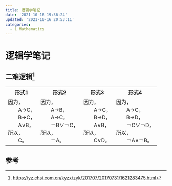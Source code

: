 ```yaml
---
title: 逻辑学笔记
date: '2021-10-16 19:36:24'
updated: '2021-10-16 20:53:11'
categories:
  - 1 Mathematics
---
```

# 逻辑学笔记

## 二难逻辑[^1]

<table>
    <tr>
        <th>形式1</th>
        <th>形式2</th>
        <th>形式3</th>
        <th>形式4</th>
    </tr>
    <tr>
        <td>
因为，<br/>
　　A→C，<br/>
　　B→C，<br/>
　　A∨B，<br/>
所以，<br/>
　　C。
        </td>
        <td>
因为，<br/>
　　A→B，<br/>
　　A→C，<br/>
　　￢B∨￢C，<br/>
所以，<br/>
　　￢A。
        </td>
        <td>
因为，<br/>
　　A→C，<br/>
　　B→D，<br/>
　　A∨B，<br/>
所以，<br/>
　　C∨D。
        </td>
        <td>
因为，<br/>
　　A→C，<br/>
　　B→D，<br/>
　　￢C∨￢D，<br/>
所以，<br/>
　　￢A∨￢B。
        </td>
    </tr>
</table>

## 参考

[^1]: <https://yz.chsi.com.cn/kyzx/zyk/201707/20170731/1621283475.html>
